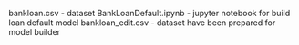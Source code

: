 bankloan.csv - dataset
BankLoanDefault.ipynb - jupyter notebook for build loan default model
bankloan_edit.csv - dataset have been prepared for model builder
